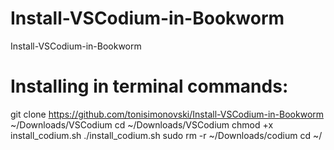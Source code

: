 # Install-VSCodium-in-Bookworm
Install-VSCodium-in-Bookworm

# Installing in terminal commands:

  git clone https://github.com/tonisimonovski/Install-VSCodium-in-Bookworm ~/Downloads/VSCodium
  cd ~/Downloads/VSCodium
  chmod +x install_codium.sh
  ./install_codium.sh
  sudo rm -r ~/Downloads/codium
  cd ~/
